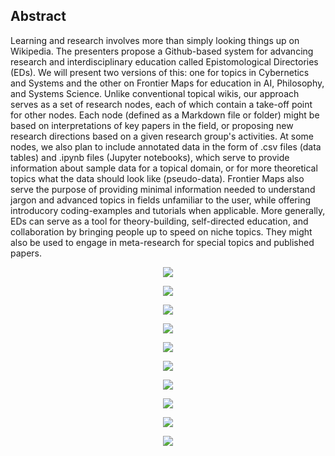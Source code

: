 ## Abstract

Learning and research involves more than simply looking things up on Wikipedia. The presenters propose a Github-based system for advancing research and interdisciplinary education called Epistomological Directories (EDs). We will present two versions of this: one for topics in Cybernetics and Systems and the other on Frontier Maps for education in AI, Philosophy, and Systems Science. Unlike conventional topical wikis, our approach serves as a set of research nodes, each of which contain a take-off point for other nodes. Each node (defined as a Markdown file or folder) might be based on interpretations of key papers in the field, or proposing new research directions based on a given research group's activities. At some nodes, we also plan to include annotated data in the form of .csv files (data tables) and .ipynb files (Jupyter notebooks), which serve to provide information about sample data for a topical domain, or for more theoretical topics what the data should look like (pseudo-data). Frontier Maps also serve the purpose of providing minimal information needed to understand jargon and advanced topics in fields unfamiliar to the user, while offering introducory coding-examples and tutorials when applicable. More generally, EDs can serve as a tool for theory-building, self-directed education, and collaboration by bringing people up to speed on niche topics. They might also be used to engage in meta-research for special topics and published papers.

<p align="center">
  <img src="https://github.com/Orthogonal-Research-Lab/Models-for-Data-Reuse/blob/master/Epistemological%20Directories/Slides/Slide1.png"><BR> 
</p>  
<p align="center">
  <img src="https://github.com/Orthogonal-Research-Lab/Models-for-Data-Reuse/blob/master/Epistemological%20Directories/Slides/Slide2.png"><BR> 
</p>  
<p align="center">
  <img src="https://github.com/Orthogonal-Research-Lab/Models-for-Data-Reuse/blob/master/Epistemological%20Directories/Slides/Slide3.png"><BR> 
</p>  
<p align="center">
  <img src="https://github.com/Orthogonal-Research-Lab/Models-for-Data-Reuse/blob/master/Epistemological%20Directories/Slides/Slide4.png"><BR> 
</p>  
<p align="center">
  <img src="https://github.com/Orthogonal-Research-Lab/Models-for-Data-Reuse/blob/master/Epistemological%20Directories/Slides/Slide5.png"><BR> 
</p>  
<p align="center">
  <img src="https://github.com/Orthogonal-Research-Lab/Models-for-Data-Reuse/blob/master/Epistemological%20Directories/Slides/Slide6.png"><BR> 
</p>  
<p align="center">
  <img src="https://github.com/Orthogonal-Research-Lab/Models-for-Data-Reuse/blob/master/Epistemological%20Directories/Slides/Slide7.png"><BR> 
</p>  
<p align="center">
  <img src="https://github.com/Orthogonal-Research-Lab/Models-for-Data-Reuse/blob/master/Epistemological%20Directories/Slides/Slide8.png"><BR> 
</p>  
<p align="center">
  <img src="https://github.com/Orthogonal-Research-Lab/Models-for-Data-Reuse/blob/master/Epistemological%20Directories/Slides/Slide9.png"><BR> 
</p>  
<p align="center">
  <img src="https://github.com/Orthogonal-Research-Lab/Models-for-Data-Reuse/blob/master/Epistemological%20Directories/Slides/Slide10.png"><BR> 
</p>  
